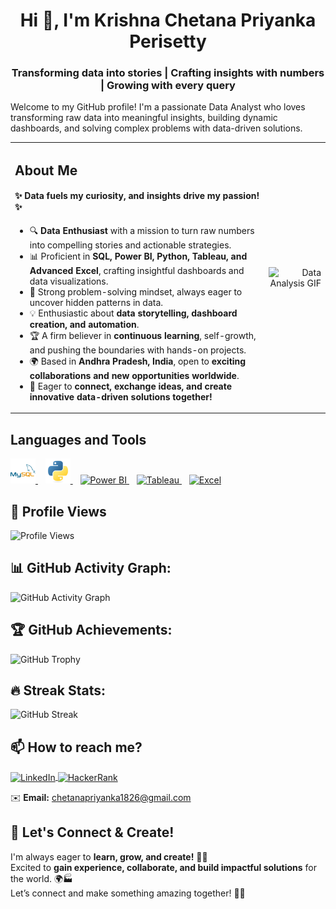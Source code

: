 <h1 align="center">Hi 👋, I'm Krishna Chetana Priyanka Perisetty</h1>
<h3 align="center">Transforming data into stories | Crafting insights with numbers | Growing with every query</h3>

Welcome to my GitHub profile! I'm a passionate Data Analyst who loves transforming raw data into meaningful insights, building dynamic dashboards, and solving complex problems with data-driven solutions.

<table>
  <tr>
    <td>
      <h2>About Me</h2>
      <h4>✨ Data fuels my curiosity, and insights drive my passion! ✨</h4>
      <ul>
        <li>🔍 <b>Data Enthusiast</b> with a mission to turn raw numbers into compelling stories and actionable strategies.</li>
        <li>📊 Proficient in <b>SQL, Power BI, Python, Tableau, and Advanced Excel</b>, crafting insightful dashboards and data visualizations.</li>
        <li>🚀 Strong problem-solving mindset, always eager to uncover hidden patterns in data.</li>
        <li>💡 Enthusiastic about <b>data storytelling, dashboard creation, and automation</b>.</li>
        <li>🏆 A firm believer in <b>continuous learning</b>, self-growth, and pushing the boundaries with hands-on projects.</li>
        <li>🌍 Based in <b>Andhra Pradesh, India</b>, open to <b>exciting collaborations and new opportunities worldwide</b>.</li>
        <li>🤝 Eager to <b>connect, exchange ideas, and create innovative data-driven solutions together!</b></li>
      </ul>
    </td>
    <td align="right">
      <img src="https://cdn.prod.website-files.com/667460ccc43a88651a3236c3/66cd00783b43b2e53bfc4562_60d354d11e28ba37b767f933_Data%2520points%2520(1).gif" alt="Data Analysis GIF" width="300"/>
    </td>
  </tr>
</table>

<h2>Languages and Tools</h2>
<p align="left"> 
  <a href="https://www.mysql.com/" target="_blank" rel="noreferrer"> 
    <img src="https://raw.githubusercontent.com/devicons/devicon/master/icons/mysql/mysql-original-wordmark.svg" alt="MySQL" width="40" height="40"/> 
  </a> &nbsp;&nbsp;
  <a href="https://www.python.org" target="_blank" rel="noreferrer"> 
    <img src="https://raw.githubusercontent.com/devicons/devicon/master/icons/python/python-original.svg" alt="Python" width="40" height="40"/> 
  </a> &nbsp;&nbsp;
<a href="https://powerbi.microsoft.com/" target="_blank" rel="noreferrer">
    <img src="https://www.vectorlogo.zone/logos/microsoft_powerbi/microsoft_powerbi-icon.svg" alt="Power BI" width="40" height="40"/>
  </a> &nbsp;&nbsp;
   <a href="https://www.tableau.com/" target="_blank" rel="noreferrer">
    <img src="https://upload.wikimedia.org/wikipedia/commons/4/4b/Tableau_Logo.png" alt="Tableau" width="40" height="40"/>
  </a> &nbsp;&nbsp;
   <a href="https://www.microsoft.com/en-us/microsoft-365/excel" target="_blank" rel="noreferrer">
    <img src="https://cdn.worldvectorlogo.com/logos/microsoft-excel-2013.svg" alt="Excel" width="40" height="40"/>
  </a>
</p>

<h2>👀 Profile Views</h2>
<p align="left"> <img src="https://komarev.com/ghpvc/?username=krishnachetanapriyankaperisetty&label=Profile%20views&color=0e75b6&style=flat" alt="Profile Views" /> </p>

## 📊 GitHub Activity Graph:
![GitHub Activity Graph](https://github-readme-activity-graph.vercel.app/graph?username=KrishnaChetanaPriyanka&theme=light&color=5C83B1&bg_color=DDEAF6&line=5C83B1&point=3A5F8F&area=true)


## 🏆 GitHub Achievements:
![GitHub Trophy](https://github-profile-trophy.vercel.app/?username=KrishnaChetanaPriyanka&theme=graywhite&no-frame=true&margin-w=10&title_color=5C83B1&text_color=3A5F8F&bg_color=DDEAF6)

## 🔥 Streak Stats:
![GitHub Streak](https://github-readme-streak-stats.herokuapp.com/?user=KrishnaChetanaPriyanka&theme=calm&hide_border=true&background=DDEAF6&stroke=5C83B1&ring=3A5F8F&fire=5C83B1&currStreakLabel=3A5F8F)

<h2>📫 How to reach me?</h2>
<p align="left">
  <a href="https://www.linkedin.com/in/krishna-chetana-priyanka-perisetty-63553a24a" target="blank">
    <img align="center" src="https://raw.githubusercontent.com/rahuldkjain/github-profile-readme-generator/master/src/images/icons/Social/linked-in-alt.svg" alt="LinkedIn" height="30" width="40" />
  </a>
  <a href="https://www.hackerrank.com/chetanpriyanka11" target="blank">
    <img align="center" src="https://raw.githubusercontent.com/rahuldkjain/github-profile-readme-generator/master/src/images/icons/Social/hackerrank.svg" alt="HackerRank" height="30" width="40" />
  </a>
</p>
  
✉️ **Email:** chetanapriyanka1826@gmail.com

<h2>🚀 Let's Connect & Create!</h2> 

I'm always eager to **learn, grow, and create!** 🧠🚀  
Excited to **gain experience, collaborate, and build impactful solutions** for the world. 🌍🏭  
Let’s connect and make something amazing together! 🤝✨ 


</div>








